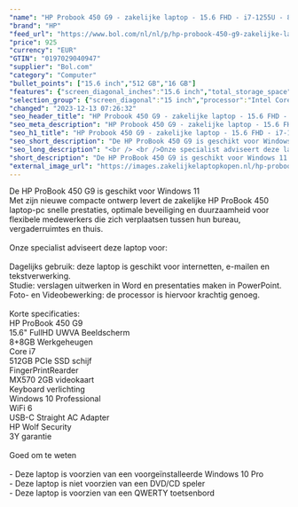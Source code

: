 ```yaml
---
"name": "HP Probook 450 G9 - zakelijke laptop - 15.6 FHD - i7-1255U - 8+8GB - 512GB - MX570 2GB - W10P - Keyboard verlichting - 3 jaar garantie"
"brand": "HP"
"feed_url": "https://www.bol.com/nl/nl/p/hp-probook-450-g9-zakelijke-laptop-15-6-fhd-i7-1255u-8-8gb-512gb-mx570-2gb-w10p-keyboard-verlichting-3-jaar-garantie/9300000119083064"
"price": 925
"currency": "EUR"
"GTIN": "0197029040947"
"supplier": "Bol.com"
"category": "Computer"
"bullet_points": ["15.6 inch","512 GB","16 GB"]
"features": {"screen_diagonal_inches":"15.6 inch","total_storage_space":"512 GB","memory_size":"16 GB"}
"selection_group": {"screen_diagonal":"15 inch","processor":"Intel Core i7","changed_price_past_3_days":false,"product_family":"Probook"}
"changed": "2023-12-13 07:26:32"
"seo_header_title": "HP Probook 450 G9 - zakelijke laptop - 15.6 FHD - i7-1255U - 8+8GB - 512GB - MX570 2GB - W10P - Keyboard verlichting - 3 jaar garantie"
"seo_meta_description": "HP Probook 450 G9 - zakelijke laptop - 15.6 FHD - i7-1255U - 8+8GB - 512GB - MX570 2GB - W10P - Keyboard verlichting - 3 jaar garantie"
"seo_h1_title": "HP Probook 450 G9 - zakelijke laptop - 15.6 FHD - i7-1255U - 8+8GB - 512GB - MX570 2GB - W10P - Keyboard verlichting - 3 jaar garantie"
"seo_short_description": "De HP ProBook 450 G9 is geschikt voor Windows 11 <br />Met zijn nieuwe compacte ontwerp levert de zakelijke HP ProBook 450 laptop-pc snelle prestaties, optimale beveiliging en duurzaamheid voor flexibele medewerkers die zich verplaatsen tussen hun bureau, vergaderruimtes en thuis."
"seo_long_description": "<br /> <br />Onze specialist adviseert deze laptop voor: <br /> <br />Dagelijks gebruik: deze laptop is geschikt voor internetten, e-mailen en tekstverwerking. <br />Studie: verslagen uitwerken in Word en presentaties maken in PowerPoint. <br />Foto- en Videobewerking: de processor is hiervoor krachtig genoeg. <br /> <br />Korte specificaties: <br />HP ProBook 450 G9 <br />15. 6\" FullHD UWVA Beeldscherm <br />8+8GB Werkgeheugen <br />Core i7 <br />512GB PCIe SSD schijf <br />FingerPrintRearder <br />MX570 2GB videokaart <br />Keyboard verlichting <br />Windows 10 Professional <br />WiFi 6 <br />USB-C Straight AC Adapter <br />HP Wolf Security <br />3Y garantie <br /> <br />Goed om te weten <br /> <br />- Deze laptop is voorzien van een voorgeïnstalleerde Windows 10 Pro <br />- Deze laptop is niet voorzien van een DVD/CD speler <br />- Deze laptop is voorzien van een QWERTY toetsenbord"
"short_description": "De HP ProBook 450 G9 is geschikt voor Windows 11 Met zijn nieuwe compacte ontwerp levert de zakelijke HP ProBook 450 laptop-pc snelle prestaties, optimale beveiliging en duurzaamheid voor flexibele medewerkers die zich verplaatsen tussen hun bureau, vergaderruimtes en thuis. Onze specialist adviseert deze laptop voor: Dagelijks gebruik: deze laptop is geschikt voor internetten, e-mailen en tekstverwerking. Studie: verslagen uitwerken in Word en presentaties maken in PowerPoint. Foto- en Videobewerking: de processor is hiervoor krachtig genoeg. Korte specificaties: HP ProBook 450 G9 15.6\" FullHD UWVA Beeldscherm 8+8GB Werkgeheugen Core i7 512GB PCIe SSD schijf FingerPrintRearder MX570 2GB videokaart Keyboard verlichting Windows 10 Professional WiFi 6 USB-C Straight AC Adapter HP Wolf Security 3Y garantie Goed om te weten - Deze laptop is voorzien van een voorgeïnstalleerde Windows 10 Pro - Deze laptop is niet voorzien van een DVD/CD speler - Deze laptop is voorzien van een QWERTY toetsenbord"
"external_image_url": "https://images.zakelijkelaptopkopen.nl/hp-probook-450-g9-zakelijke-laptop-15-6-fhd-i7-1255u-8-8gb-512gb-mx570-2gb-w10p-keyboard-verlichting-3-jaar-garantie.webp"
---
```


De HP ProBook 450 G9 is geschikt voor Windows 11 <br />Met zijn nieuwe compacte ontwerp levert de zakelijke HP ProBook 450 laptop-pc snelle prestaties, optimale beveiliging en duurzaamheid voor flexibele medewerkers die zich verplaatsen tussen hun bureau, vergaderruimtes en thuis. <br /> <br />Onze specialist adviseert deze laptop voor: <br /> <br />Dagelijks gebruik: deze laptop is geschikt voor internetten, e-mailen en tekstverwerking. <br />Studie: verslagen uitwerken in Word en presentaties maken in PowerPoint. <br />Foto- en Videobewerking: de processor is hiervoor krachtig genoeg. <br /> <br />Korte specificaties: <br />HP ProBook 450 G9 <br />15.6" FullHD UWVA Beeldscherm <br />8+8GB Werkgeheugen <br />Core i7 <br />512GB PCIe SSD schijf <br />FingerPrintRearder <br />MX570 2GB videokaart <br />Keyboard verlichting <br />Windows 10 Professional <br />WiFi 6 <br />USB-C Straight AC Adapter <br />HP Wolf Security <br />3Y garantie <br /> <br />Goed om te weten <br /> <br />- Deze laptop is voorzien van een voorgeïnstalleerde Windows 10 Pro <br />- Deze laptop is niet voorzien van een DVD/CD speler <br />- Deze laptop is voorzien van een QWERTY toetsenbord